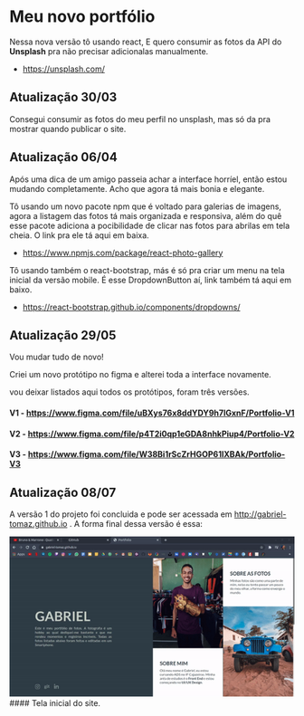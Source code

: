 # Meu novo portfólio

Nessa nova versão tô usando react, E quero consumir as fotos da API do **Unsplash** pra não precisar adicionalas manualmente.

* https://unsplash.com/

## Atualização 30/03

Consegui consumir as fotos do meu perfil no unsplash, mas só da pra mostrar quando publicar o site.

## Atualização 06/04

Após uma dica de um amigo passeia achar a interface horríel, então estou mudando completamente. Acho que agora tá mais bonia
e elegante.

Tô usando um novo pacote npm que é voltado para galerias de imagens, agora a listagem das fotos tá mais organizada e responsiva, além do quê esse pacote adiciona a pocibilidade de clicar nas fotos para abrilas em tela cheia. O link pra ele tá aqui em baixa.

* https://www.npmjs.com/package/react-photo-gallery

Tô usando também o react-bootstrap, más é só pra criar um menu na tela inicial da versão mobile. É esse DropdownButton aí, link também tá aqui em baixo.

* https://react-bootstrap.github.io/components/dropdowns/

## Atualização 29/05

Vou mudar tudo de novo!

Criei um novo protótipo no figma e alterei toda a interface novamente.

vou deixar listados aqui todos os protótipos, foram três versões.

#### V1 - https://www.figma.com/file/uBXys76x8ddYDY9h7lGxnF/Portfolio-V1
#### V2 - https://www.figma.com/file/p4T2i0qp1eGDA8nhkPiup4/Portfolio-V2
#### V3 - https://www.figma.com/file/W38Bi1rScZrHGOP61lXBAk/Portfolio-V3

## Atualização 08/07

A versão 1 do projeto foi concluida e pode ser acessada em http://gabriel-tomaz.github.io .
A forma final dessa versão é essa: 

<img src="https://github.com/Gabriel-Tomaz/Portfolio/blob/master/screenshots/portfolio.gif">
#### Tela inicial do site.
